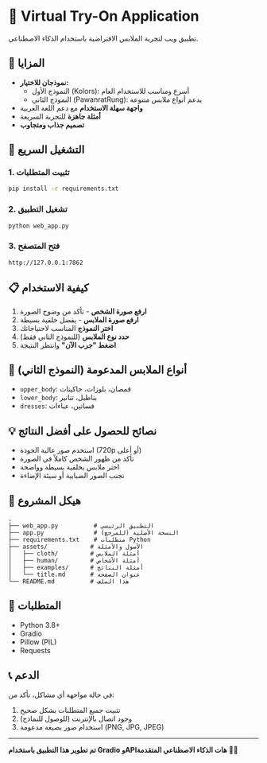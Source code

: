 # 👕 Virtual Try-On Application

تطبيق ويب لتجربة الملابس الافتراضية باستخدام الذكاء الاصطناعي.

## 🌟 المزايا

- **نموذجان للاختيار:**
  - النموذج الأول (Kolors): أسرع ومناسب للاستخدام العام
  - النموذج الثاني (PawanratRung): يدعم أنواع ملابس متنوعة
- **واجهة سهلة الاستخدام** مع دعم اللغة العربية
- **أمثلة جاهزة** للتجربة السريعة
- **تصميم جذاب ومتجاوب**

## 🚀 التشغيل السريع

### 1. تثبيت المتطلبات

```bash
pip install -r requirements.txt
```

### 2. تشغيل التطبيق

```bash
python web_app.py
```

### 3. فتح المتصفح

```
http://127.0.0.1:7862
```

## 📋 كيفية الاستخدام

1. **ارفع صورة الشخص** - تأكد من وضوح الصورة
2. **ارفع صورة الملابس** - يفضل خلفية بسيطة
3. **اختر النموذج** المناسب لاحتياجاتك
4. **حدد نوع الملابس** (للنموذج الثاني فقط)
5. **اضغط "جرب الآن"** وانتظر النتيجة

## 🎯 أنواع الملابس المدعومة (النموذج الثاني)

- `upper_body`: قمصان، بلوزات، جاكيتات
- `lower_body`: بناطيل، تنانير
- `dresses`: فساتين، عباءات

## 💡 نصائح للحصول على أفضل النتائج

- استخدم صور عالية الجودة (720p أو أعلى)
- تأكد من ظهور الشخص كاملاً في الصورة
- اختر ملابس بخلفية بسيطة وواضحة
- تجنب الصور الضبابية أو سيئة الإضاءة

## 📁 هيكل المشروع

```
.
├── web_app.py          # التطبيق الرئيسي
├── app.py              # النسخة الأصلية (للمرجع)
├── requirements.txt    # متطلبات Python
├── assets/            # الأصول والأمثلة
│   ├── cloth/         # أمثلة الملابس
│   ├── human/         # أمثلة الأشخاص
│   ├── examples/      # أمثلة النتائج
│   └── title.md       # عنوان الصفحة
└── README.md          # هذا الملف
```

## 🔧 المتطلبات

- Python 3.8+
- Gradio
- Pillow (PIL)
- Requests

## 📞 الدعم

في حالة مواجهة أي مشاكل، تأكد من:
1. تثبيت جميع المتطلبات بشكل صحيح
2. وجود اتصال بالإنترنت (للوصول للنماذج)
3. استخدام صور بصيغة مدعومة (PNG, JPG, JPEG)

---

**تم تطوير هذا التطبيق باستخدام Gradio وAPIهات الذكاء الاصطناعي المتقدمة** 🤖✨
